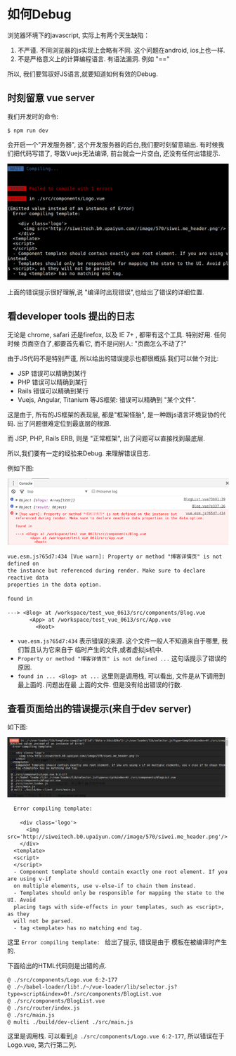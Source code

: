 # 如何Debug

浏览器环境下的javascript, 实际上有两个天生缺陷：

1. 不严谨. 不同浏览器的js实现上会略有不同. 这个问题在android, ios上也一样.
2. 不是严格意义上的计算编程语言. 有语法漏洞. 例如 "=="

所以, 我们要驾驭好JS语言,就要知道如何有效的Debug.

## 时刻留意 vue server

我们开发时的命令:

```
$ npm run dev
```

会开启一个"开发服务器", 这个开发服务器的后台,我们要时刻留意输出.
有时候我们把代码写错了, 导致Vuejs无法编译, 前台就会一片空白, 还没有任何出错提示.

![后台错误提示](./images/vuejs_server_error.png)

上面的错误提示很好理解,说 "编译时出现错误",也给出了错误的详细位置.

## 看developer tools 提出的日志

无论是 chrome, safari 还是firefox, 以及  IE 7+ , 都带有这个工具. 特别好用. 任何时候
页面空白了,都要首先看它, 而不是问别人: "页面怎么不动了?"

由于JS代码不是特别严谨, 所以给出的错误提示也都很概括.我们可以做个对比:

- JSP  错误可以精确到某行
- PHP  错误可以精确到某行
- Rails 错误可以精确到某行
- Vuejs, Angular, Titanium 等JS框架: 错误可以精确到 "某个文件".

这是由于, 所有的JS框架的表现层, 都是"框架怪胎", 是一种跟js语言环境妥协的代码.
出了问题很难定位到最底层的根源.

而 JSP, PHP, Rails ERB, 则是 "正常框架", 出了问题可以直接找到最底层.

所以,我们要有一定的经验来Debug. 来理解错误日志.

例如下图:

![错误提示,来自于dev tool](./images/vuejs_console_error.png)

```
vue.esm.js?65d7:434 [Vue warn]: Property or method "博客详情页" is not defined on
the instance but referenced during render. Make sure to declare reactive data
properties in the data option.

found in

---> <Blog> at /workspace/test_vue_0613/src/components/Blog.vue
       <App> at /workspace/test_vue_0613/src/App.vue
         <Root>
```

- `vue.esm.js?65d7:434` 表示错误的来源. 这个文件一般人不知道来自于哪里, 我们暂且认为它来自于
临时产生的文件,或者虚拟js机中.
- `Property or method "博客详情页" is not defined ...` 这句话提示了错误的原因.
- `found in ... <Blog> at ...` 这里则是调用栈, 可以看出, 文件是从下调用到最上面的. 问题出在最
上面的文件. 但是没有给出错误的行数.




## 查看页面给出的错误提示(来自于dev server)

如下图:

![错误提示,来自于服务器](./images/vue_error_from_page.png)


```
  Error compiling template:

    <div class='logo'>
      <img src='http://siweitech.b0.upaiyun.com//image/570/siwei.me_header.png'/>
    </div>
  <template>
  <script>
  </script>
  - Component template should contain exactly one root element. If you are using v-if
  on multiple elements, use v-else-if to chain them instead.
  - Templates should only be responsible for mapping the state to the UI. Avoid
  placing tags with side-effects in your templates, such as <script>, as they
  will not be parsed.
  - tag <template> has no matching end tag.
```

这里 `Error compiling template: ` 给出了提示, 错误是由于 模板在被编译时产生的.

下面给出的HTML代码则是出错的点.


```
@ ./src/components/Logo.vue 6:2-177
@ ./~/babel-loader/lib!./~/vue-loader/lib/selector.js?type=script&index=0!./src/components/BlogList.vue
@ ./src/components/BlogList.vue
@ ./src/router/index.js
@ ./src/main.js
@ multi ./build/dev-client ./src/main.js
```

这里是调用栈. 可以看到,`@ ./src/components/Logo.vue 6:2-177`, 所以错误在于
Logo.vue, 第六行第二列.

